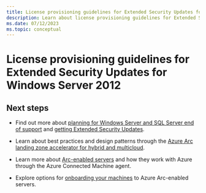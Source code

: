 ```yaml
---
title: License provisioning guidelines for Extended Security Updates for Windows Server 2012
description: Learn about license provisioning guidelines for Extended Security Updates for Windows Server 2012 through Azure Arc.
ms.date: 07/12/2023
ms.topic: conceptual
---
```


# License provisioning guidelines for Extended Security Updates for Windows Server 2012










> 
## Next steps

* Find out more about [planning for Windows Server and SQL Server end of support](https://www.microsoft.com/en-us/windows-server/extended-security-updates) and [getting Extended Security Updates](/windows-server/get-started/extended-security-updates-deploy).

* Learn about best practices and design patterns through the [Azure Arc landing zone accelerator for hybrid and multicloud](/azure/cloud-adoption-framework/scenarios/hybrid/arc-enabled-servers/eslz-identity-and-access-management).
* Learn more about [Arc-enabled servers](overview.md) and how they work with Azure through the Azure Connected Machine agent.
* Explore options for [onboarding your machines](plan-at-scale-deployment.md) to Azure Arc-enabled servers.